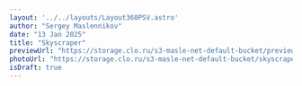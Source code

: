 ```yaml
---
layout: '../../layouts/Layout360PSV.astro'
author: "Sergey Maslennikov"
date: "13 Jan 2025"
title: "Skyscraper"
previewUrl: "https://storage.clo.ru/s3-masle-net-default-bucket/preview_skyscraper.jpg"
photoUrl: "https://storage.clo.ru/s3-masle-net-default-bucket/skyscraper.jpg"
isDraft: true
---
```

